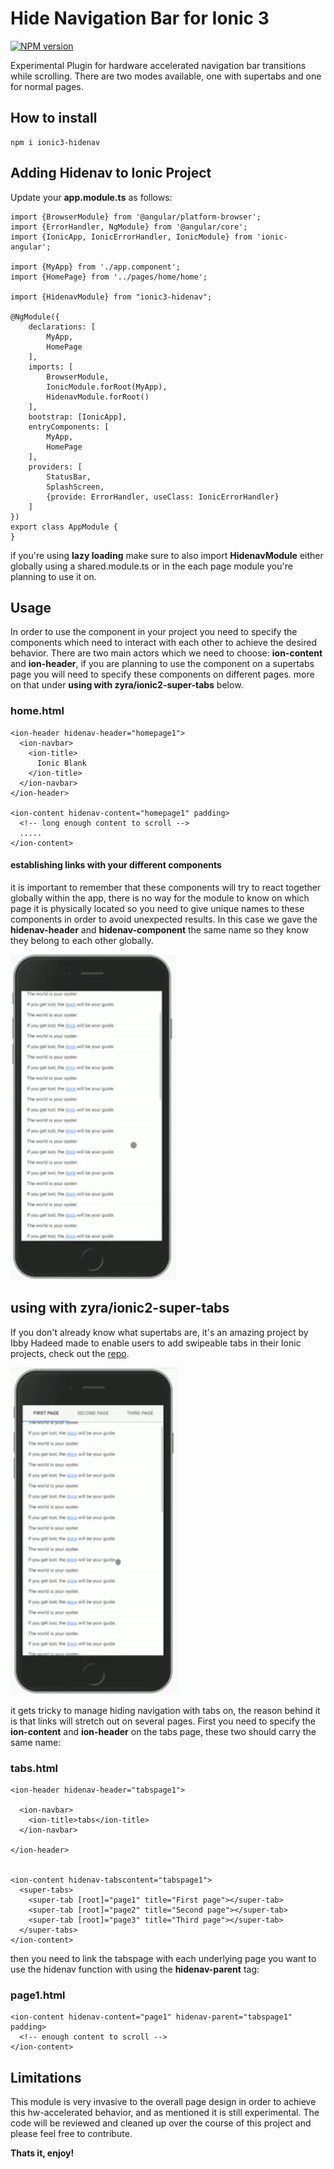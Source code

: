 # Hide Navigation Bar for Ionic 3

[![NPM version][npm-image]][npm-url]

Experimental Plugin for hardware accelerated navigation bar transitions while scrolling. There are two modes available, one with supertabs and one for normal pages.

## How to install

```
npm i ionic3-hidenav
```

## Adding Hidenav to Ionic Project

Update your **app.module.ts** as follows:

```
import {BrowserModule} from '@angular/platform-browser';
import {ErrorHandler, NgModule} from '@angular/core';
import {IonicApp, IonicErrorHandler, IonicModule} from 'ionic-angular';

import {MyApp} from './app.component';
import {HomePage} from '../pages/home/home';

import {HidenavModule} from "ionic3-hidenav";

@NgModule({
    declarations: [
        MyApp,
        HomePage
    ],
    imports: [
        BrowserModule,
        IonicModule.forRoot(MyApp),
        HidenavModule.forRoot()
    ],
    bootstrap: [IonicApp],
    entryComponents: [
        MyApp,
        HomePage
    ],
    providers: [
        StatusBar,
        SplashScreen,
        {provide: ErrorHandler, useClass: IonicErrorHandler}
    ]
})
export class AppModule {
}

```
if you're using **lazy loading** make sure to also import **HidenavModule** either globally using a shared.module.ts or in the each page module you're planning to use it on.
## Usage
In order to use the component in your project you need to specify the components which need to interact with each other to achieve the desired behavior.
There are two main actors which we need to choose: **ion-content** and **ion-header**, if you are planning to use the component on a supertabs page you will need to specify these components on different pages. more on that under **using with zyra/ionic2-super-tabs** below.

### home.html
```
<ion-header hidenav-header="homepage1">
  <ion-navbar>
    <ion-title>
      Ionic Blank
    </ion-title>
  </ion-navbar>
</ion-header>

<ion-content hidenav-content="homepage1" padding>
  <!-- long enough content to scroll -->
  .....
</ion-content>

```
#### establishing links with your different components
it is important to remember that these components will try to react together globally within the app, there is no way for the module to know on which page it is physically located so you need to give unique names to these components in order to avoid unexpected results. In this case we gave the **hidenav-header** and **hidenav-component** the same name so they know they belong to each other globally.

![](https://github.com/heidji/readme-content/blob/master/ezgif-1-158630fd5e77.gif?raw=true)

## using with zyra/ionic2-super-tabs
If you don't already know what supertabs are, it's an amazing project by Ibby Hadeed made to enable users to add swipeable tabs in their Ionic projects, check out the [repo](https://github.com/zyra/ionic2-super-tabs/).

![](https://github.com/heidji/readme-content/blob/master/ezgif-1-438aab70caaf.gif?raw=true)

it gets tricky to manage hiding navigation with tabs on, the reason behind it is that links will stretch out on several pages.
First you need to specify the **ion-content** and **ion-header** on the tabs page, these two should carry the same name:

### tabs.html
```
<ion-header hidenav-header="tabspage1">

  <ion-navbar>
    <ion-title>tabs</ion-title>
  </ion-navbar>

</ion-header>


<ion-content hidenav-tabscontent="tabspage1">
  <super-tabs>
    <super-tab [root]="page1" title="First page"></super-tab>
    <super-tab [root]="page2" title="Second page"></super-tab>
    <super-tab [root]="page3" title="Third page"></super-tab>
  </super-tabs>
</ion-content>
```
then you need to link the tabspage with each underlying page you want to use the hidenav function with using the **hidenav-parent** tag:

### page1.html

```
<ion-content hidenav-content="page1" hidenav-parent="tabspage1" padding>
  <!-- enough content to scroll -->
</ion-content>

```

## Limitations
This module is very invasive to the overall page design in order to achieve this hw-accelerated behavior, and as mentioned it is still experimental. The code will be reviewed and cleaned up over the course of this project and please feel free to contribute.

**Thats it, enjoy!**

[npm-url]: https://npmjs.org/package/ionic3-hidenav
[npm-image]: https://img.shields.io/badge/npm-0.0.7-green.svg